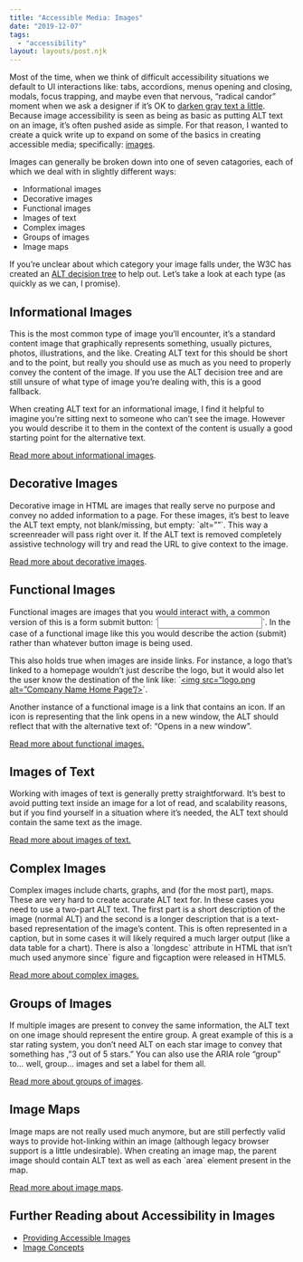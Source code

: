 ```yaml
---
title: "Accessible Media: Images"
date: "2019-12-07"
tags:
  - "accessibility"
layout: layouts/post.njk
---
```


Most of the time, when we think of difficult accessibility situations we default to UI interactions like: tabs, accordions, menus opening and closing, modals, focus trapping, and maybe even that nervous, “radical candor” moment when we ask a designer if it’s OK to [darken gray text a little](https://www.w3.org/WAI/WCAG21/quickref/#contrast-minimum). Because image accessibility is seen as being as basic as putting ALT text on an image, it’s often pushed aside as simple. For that reason, I wanted to create a quick write up to expand on some of the basics in creating accessible media; specifically: [images](https://10up.github.io/Engineering-Best-Practices/markup/#media).

Images can generally be broken down into one of seven catagories, each of which we deal with in slightly different ways:

- Informational images
- Decorative images
- Functional images
- Images of text
- Complex images
- Groups of images
- Image maps

If you’re unclear about which category your image falls under, the W3C has created an [ALT decision tree](https://www.w3.org/WAI/tutorials/images/decision-tree/) to help out. Let’s take a look at each type (as quickly as we can, I promise).

## Informational Images

This is the most common type of image you’ll encounter, it’s a standard content image that graphically represents something, usually pictures, photos, illustrations, and the like. Creating ALT text for this should be short and to the point, but really you should use as much as you need to properly convey the content of the image. If you use the ALT decision tree and are still unsure of what type of image you’re dealing with, this is a good fallback.

When creating ALT text for an informational image, I find it helpful to imagine you’re sitting next to someone who can’t see the image. However you would describe it to them in the context of the content is usually a good starting point for the alternative text.

[Read more about informational images](https://www.w3.org/WAI/tutorials/images/informative/).

## Decorative Images

Decorative image in HTML are images that really serve no purpose and convey no added information to a page. For these images, it’s best to leave the ALT text empty, not blank/missing, but empty: \`alt=””\`. This way a screenreader will pass right over it. If the ALT text is removed completely assistive technology will try and read the URL to give context to the image.

[Read more about decorative images](https://www.w3.org/WAI/tutorials/images/decorative/).

## Functional Images

Functional images are images that you would interact with, a common version of this is a form submit button: \`<input type=”image” alt=”submit” />\`. In the case of a functional image like this you would describe the action (submit) rather than whatever button image is being used.

This also holds true when images are inside links. For instance, a logo that’s linked to a homepage wouldn’t just describe the logo, but it would also let the user know the destination of the link like: \`<a href=”/”><img src=”logo.png alt=”Company Name Home Page”/></a>\`.

Another instance of a functional image is a link that contains an icon. If an icon is representing that the link opens in a new window, the ALT should reflect that with the alternative text of: “Opens in a new window”.

[Read more about functional images.](https://www.w3.org/WAI/tutorials/images/functional/)

## Images of Text

Working with images of text is generally pretty straightforward. It’s best to avoid putting text inside an image for a lot of read, and scalability reasons, but if you find yourself in a situation where it’s needed, the ALT text should contain the same text as the image.

[Read more about images of text.](https://www.w3.org/WAI/tutorials/images/textual/)

## Complex Images

Complex images include charts, graphs, and (for the most part), maps. These are very hard to create accurate ALT text for. In these cases you need to use a two-part ALT text. The first part is a short description of the image (normal ALT) and the second is a longer description that is a text-based representation of the image’s content. This is often represented in a caption, but in some cases it will likely required a much larger output (like a data table for a chart). There is also a \`longdesc\` attribute in HTML that isn’t much used anymore since\` figure and figcaption were released in HTML5.

[Read more about complex images.](https://www.w3.org/WAI/tutorials/images/complex/)

## Groups of Images

If multiple images are present to convey the same information, the ALT text on one image should represent the entire group. A great example of this is a star rating system, you don’t need ALT on each star image to convey that something has ,”3 out of 5 stars.” You can also use the ARIA role “group” to… well, group… images and set a label for them all.

[Read more about groups of images](https://www.w3.org/WAI/tutorials/images/groups/).

## Image Maps

Image maps are not really used much anymore, but are still perfectly valid ways to provide hot-linking within an image (although legacy browser support is a little undesirable). When creating an image map, the parent image should contain ALT text as well as each \`area\` element present in the map.

[Read more about image maps](https://www.w3.org/WAI/tutorials/images/imagemap/).

## Further Reading about Accessibility in Images

- [Providing Accessible Images](https://accessibility.huit.harvard.edu/provide-accessible-images)
- [Image Concepts](https://www.w3.org/WAI/tutorials/images/)

